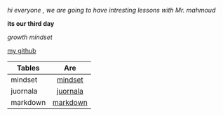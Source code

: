 *hi everyone , we are going to have intresting lessons with Mr. mahmoud*

__its our third day__

*growth mindset*

[my github](https://github.com/bayanmhmd)


| Tables        | Are                       |
| ------------- |:-------------------------:|      
| mindset       | [mindset](mindset.md)     |
| juornala      | [juornala](journala.md)   |   
| markdown      | [markdown](markdown.md)  |    


